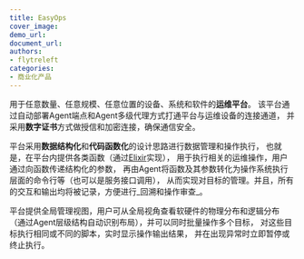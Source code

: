 ```yaml
---
title: EasyOps
cover_image:
demo_url:
document_url:
authors:
- flytreleft
categories:
- 商业化产品
---
```


用于任意数量、任意规模、任意位置的设备、系统和软件的**运维平台**。
该平台通过自动部署Agent端点和Agent多级代理方式打通平台与运维设备的连接通道，
并采用**数字证书**方式做授信和加密连接，确保通信安全。

平台采用**数据结构化**和**代码函数化**的设计思路进行数据管理和操作执行，
也就是，在平台内提供各类函数（通过[Elixir](https://elixir-lang.org/)实现），
用于执行相关的运维操作，用户通过向函数传递结构化的参数，
再由Agent将函数及其参数转化为操作系统执行层面的命令行等（也可以是服务接口调用），
从而实现对目标的管理。并且，所有的交互和输出均将被记录，方便进行_回溯和操作审查_。

平台提供全局管理视图，用户可从全局视角查看软硬件的物理分布和逻辑分布
（通过Agent层级结构自动识别布局），并可以同时批量操作多个目标，
对这些目标执行相同或不同的脚本，实时显示操作输出结果，
并在出现异常时立即暂停或终止执行。
<!-- more -->

